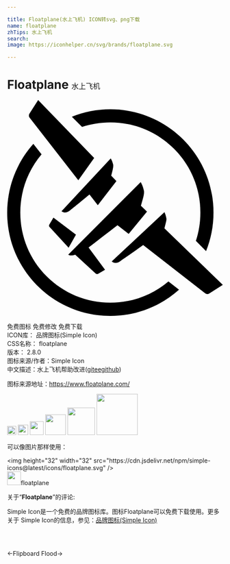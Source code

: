 ```yaml
---

title: Floatplane(水上飞机) ICON转svg、png下载
name: floatplane
zhTips: 水上飞机
search: 
image: https://iconhelper.cn/svg/brands/floatplane.svg

---
```


# Floatplane  <small style="font-size: 60%;font-weight: 100">水上飞机</small>

<div id="svg" class="svg-wrap">
<svg role="img" viewBox="0 0 24 24" xmlns="http://www.w3.org/2000/svg"><title>Floatplane icon</title><path d="M17.948,20.162c-1.81,1.527-4.078,2.366-6.466,2.366c-2.682,0-5.19-1.047-7.088-2.933c-1.897-1.897-2.933-4.416-2.933-7.088 c0-2.399,0.84-4.667,2.366-6.466L2.911,4.874C1.101,6.902,0,9.585,0,12.518C0,18.864,5.136,24,11.482,24 c2.933,0,5.616-1.101,7.644-2.911L17.948,20.162z M8.331,2.988c1.003-0.327,2.061-0.502,3.151-0.502c2.682,0,5.19,1.047,7.088,2.933 c1.897,1.897,2.933,4.416,2.933,7.088c0,1.09-0.174,2.148-0.502,3.151l1.134,1.134c0.534-1.319,0.829-2.77,0.829-4.285 c0-6.346-5.136-11.482-11.482-11.482c-1.516,0-2.966,0.294-4.285,0.829L8.331,2.988z M9.683,6.444L3.446,0l-0.97,1.516 C2.388,1.657,2.399,1.843,2.508,1.974L7.916,8.92L9.683,6.444z M7.655,14.96l-2.508-1.886l-0.458,0.774 c-0.055,0.087-0.044,0.196,0.033,0.273l2.115,2.29L7.655,14.96z M12.158,9.007l-0.578-0.6l0.153-0.611 c0.065-0.273,0.087-0.491,0.065-0.622c-0.087-0.393-0.273-0.687-0.273-0.687l-5.474,5.866c0,0,0.371,0.36,0.905-0.055 c0.24-0.185,1.189-0.96,2.203-1.799l0.927,1.189L12.158,9.007z M17.501,14.263l0.153-0.611c0.055-0.207,0.087-0.382,0.065-0.502 c-0.065-0.393-0.218-0.687-0.218-0.687l-5.866,5.474c0,0,0.36,0.371,0.916,0c0.273-0.185,1.428-0.992,2.584-1.821l6.891,5.365 c0.131,0.109,0.316,0.12,0.458,0.033L24,20.543L17.501,14.263z M9.061,16.389c0.883-0.676,2.115-1.625,3.217-2.475l1.243,0.97 l2.039-2.475l-0.676-0.654l0.218-0.774c0.109-0.393,0.153-0.698,0.12-0.883c-0.109-0.567-0.36-0.981-0.36-0.981l-8.069,8.069 c0,0,0.251,0.207,0.774,0l2.279,2.104c0.076,0.065,0.185,0.076,0.273,0.033l0.774-0.458L9.061,16.389z"/></svg>
</div>
<detail full-name='floatplane'></detail>

<div class="detail-page">
<p>
<span><span class="badge-success badge">免费图标</span> <span class="badge-success badge">免费修改</span>  <span class="badge-success badge">免费下载</span> </span>
<br/>
<span>
ICON库：
<span class="badge-secondary badge">品牌图标(Simple Icon)</span> 
</span>
<br/>
<span>
CSS名称：
<span class="badge-secondary badge">floatplane</span> 
</span>

<br/>
<span>
版本：
<span class="badge-secondary badge">2.8.0</span> 
</span>
<br/>
<span>图标来源/作者：<span class="badge-light badge">Simple Icon</span></span> 
<br/>
<span class="zh-detail">中文描述：<span class="badge-primary badge">水上飞机</span><span class="help-link"><span>帮助改进</span>(<a href="https://gitee.com/liuwave/icon-helper/edit/master/json/brands/floatplane.json" target="_blank" rel="noopener noreferrer">gitee</a><a href="https://github.com/liuwave/icon-helper/edit/master/json/brands/floatplane.json" target="_blank" rel="noopener noreferrer">github</a></span>)</span><br/>
</p>
</div><div class="description description alert alert-light"><p>图标来源地址：<a href="https://www.floatplane.com/" target="_blank" rel="noopener noreferrer">https://www.floatplane.com/</a></p></div>
<div class="alert alert-dark">
<img height="21" width="21" src="https://cdn.jsdelivr.net/npm/simple-icons@latest/icons/floatplane.svg" />
<img height="24" width="24" src="https://cdn.jsdelivr.net/npm/simple-icons@latest/icons/floatplane.svg" />
<img height="32" width="32" src="https://cdn.jsdelivr.net/npm/simple-icons@latest/icons/floatplane.svg" />
<img height="48" width="48" src="https://cdn.jsdelivr.net/npm/simple-icons@latest/icons/floatplane.svg" />
<img height="64" width="64" src="https://cdn.jsdelivr.net/npm/simple-icons@latest/icons/floatplane.svg" />
<img height="96" width="96" src="https://cdn.jsdelivr.net/npm/simple-icons@latest/icons/floatplane.svg" />

</div>
<div>
  <p>可以像图片那样使用：    
  </p>
  <div class="alert alert-primary" style="font-size: 14px">
    &lt;img height="32" width="32" src="https://cdn.jsdelivr.net/npm/simple-icons@latest/icons/floatplane.svg" /&gt;
    <copy-btn content='<img height="32" width="32" src="https://cdn.jsdelivr.net/npm/simple-icons@latest/icons/floatplane.svg" />'></copy-btn>
  </div>
  <div class="alert alert-secondary">
    <img height="32" width="32" src="https://cdn.jsdelivr.net/npm/simple-icons@latest/icons/floatplane.svg" />floatplane
    <copy-btn content="floatplane" btn-title="复制图标名称"></copy-btn>
  </div>
</div>
<div class="icon-detail__container">
<p>关于“<b>Floatplane</b>”的评论:</p>
</div>
<Vssue title="关于“Floatplane”的评论" />
<div><p>Simple Icon是一个免费的品牌图标库。图标Floatplane可以免费下载使用。更多关于  Simple Icon的信息，参见：<a target="_blank" href="https://iconhelper.cn/brands.html">品牌图标(Simple Icon)</a>
</p></div>


<div style="padding:2rem 0 " class="page-nav"><p class="inner"><span class="prev">←<router-link to="/icon/flipboard.html">Flipboard</router-link></span> <span class="next"><router-link to="/icon/flood.html">Flood</router-link>→</span></p></div>
